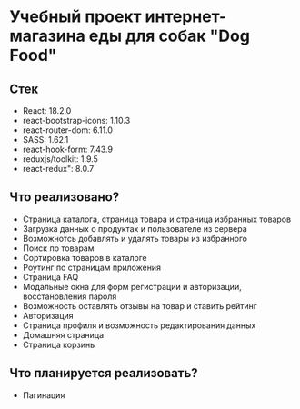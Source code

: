 # Учебный проект интернет-магазина еды для собак "Dog Food"

## Стек

- React:  18.2.0
- react-bootstrap-icons: 1.10.3
- react-router-dom: 6.11.0
- SASS: 1.62.1
- react-hook-form: 7.43.9
- reduxjs/toolkit: 1.9.5
- react-redux": 8.0.7

## Что реализовано?

- Страница каталога, страница товара и страница избранных товаров
- Загрузка данных о продуктах и пользователе из сервера
- Возможнотсь добавлять и удалять товары из избранного
- Поиск по товарам
- Сортировка товаров в каталоге
- Роутинг по страницам приложения
- Страница FAQ
- Модальные окна для форм регистрации и авторизации, восстановления пароля
- Возможность оставлять отзывы на товар и ставить рейтинг
- Авторизация
- Страница профиля и возможность редактирования данных
- Домашняя страница
- Страница корзины

## Что планируется реализовать?

- Пагинация
